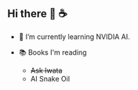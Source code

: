 ## Hi there 👋 :coffee:

- 🔭 I’m currently learning NVIDIA AI.

- :books: Books I'm reading
  - <strike>Ask Iwata</strike>
  - AI Snake Oil
<!--
**moregon-asg/moregon-asg** is a ✨ _special_ ✨ repository because its `README.md` (this file) appears on your GitHub profile.

Here are some ideas to get you started:

- 🔭 I’m currently working on ...
- 🌱 I’m currently learning ...
- 👯 I’m looking to collaborate on ...
- 🤔 I’m looking for help with ...
- 💬 Ask me about ...
- 📫 How to reach me: ...
- 😄 Pronouns: ...
- ⚡ Fun fact: ...
-->
